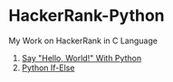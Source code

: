 # HackerRank-Python

My Work on HackerRank in C Language

1. [Say "Hello, World!" With Python](https://github.com/Shad-Sheikh/HackerRank-Python/blob/main/ALL%20PROGRAMS/1_Say%20%22Hello%2C%20World!%22%20With%20Python)
2. [Python If-Else](https://github.com/Shad-Sheikh/HackerRank-Python/tree/main/ALL%20PROGRAMS)
